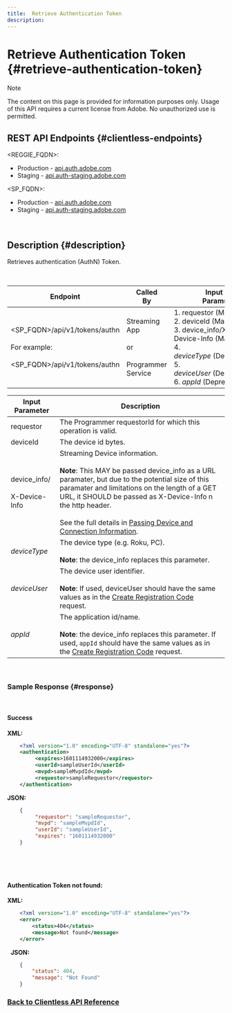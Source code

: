 ```yaml
---
title:  Retrieve Authentication Token
description:
---
```


# Retrieve Authentication Token {#retrieve-authentication-token}

>[!NOTE] 
>
>The content on this page is provided for information purposes only. Usage of this API requires a current license from Adobe. No unauthorized use is permitted.

## REST API Endpoints {#clientless-endpoints}

<REGGIE_FQDN>:

* Production - [api.auth.adobe.com](http://api.auth.adobe.com/)
* Staging - [api.auth-staging.adobe.com](http://api.auth-staging.adobe.com/)

<SP_FQDN>:

* Production - [api.auth.adobe.com](http://api.auth.adobe.com/)
* Staging - [api.auth-staging.adobe.com](http://api.auth-staging.adobe.com/)

</br>


## Description {#description}

Retrieves authentication (AuthN) Token.  

 

<div>

  
| Endpoint | Called  <br>By | Input   <br>Params | HTTP  <br>Method | Response | HTTP  <br>Response |
| --- | --- | --- | --- | --- | --- |
| <SP_FQDN>/api/v1/tokens/authn<br><br>For example:<br><br><SP_FQDN>/api/v1/tokens/authn | Streaming App<br><br>or<br><br>Programmer Service | 1.  requestor (Mandatory)<br>2.  deviceId (Mandatory)<br>3.  device_info/X-Device-Info (Mandatory)<br>4.  _deviceType_ (Deprected)<br>5.  _deviceUser_ (Deprecated)<br>6.  _appId_ (Deprecated) | GET | XML or JSON containing authentication information or error details if unsuccessful. | 200 - Success.  <br>404 - Token Not Found  <br>410 - Token expired |



| Input Parameter | Description |
| --- | --- |
| requestor | The Programmer requestorId for which this operation is valid. |
| deviceId | The device id bytes. |
| device_info/<br><br>X-Device-Info | Streaming Device information.<br><br>**Note**: This MAY be passed device_info as a URL paramater, but due to the potential size of this paramater and limitations on the length of a GET URL, it SHOULD be passed as X-Device-Info n the http header. <br><br>See the full details in [Passing Device and Connection Information](http://tve.helpdocsonline.com/passing-device-information). |
| _deviceType_ | The device type (e.g. Roku, PC).<br><br>**Note**: the device_info replaces this parameter. |
| _deviceUser_ | The device user identifier.<br><br>**Note**: If used, deviceUser should have the same values as in the [Create Registration Code](http://tve.helpdocsonline.com/registration-code-request) request. |
| _appId_ | The application id/name. <br><br>**Note**: the device_info replaces this parameter. If used, `appId` should have the same values as in the [Create Registration Code](http://tve.helpdocsonline.com/registration-code-request) request. |

</br>

### Sample Response {#response}

 

#### Success

**XML:**

```XML
    <?xml version="1.0" encoding="UTF-8" standalone="yes"?>
    <authentication>
         <expires>1601114932000</expires>
         <userId>sampleUserId</userId>
         <mvpd>sampleMvpdId</mvpd>
         <requestor>sampleRequestor</requestor>
    </authentication>
```


**JSON:**

```JSON
    {
         "requestor": "sampleRequestor",
         "mvpd": "sampleMvpdId",
         "userId": "sampleUserId",
         "expires": "1601114932000"
    }
```

 

 

#### Authentication Token not found:

**XML:**

```XML
    <?xml version="1.0" encoding="UTF-8" standalone="yes"?>
    <error>
        <status>404</status>
        <message>Not found</message>
    </error>
```

 
**JSON:**

```JSON
    {
        "status": 404,
        "message": "Not Found"
    }
```

### [Back to Clientless API Reference](http://tve.helpdocsonline.com/clientless-api-reference)
